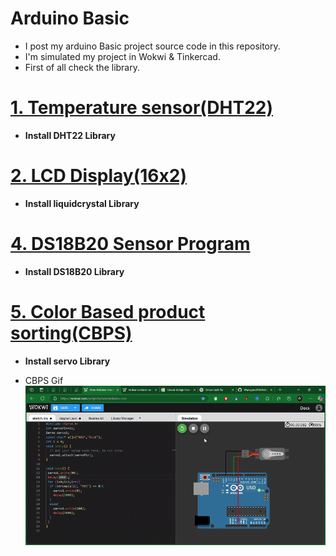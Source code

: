 # Arduino Basic 
- I post my arduino Basic project source code in this repository.
- I'm simulated my project in Wokwi & Tinkercad.
- First of all check the library.

# [1. Temperature sensor(DHT22)](https://github.com/Murugavel14/Arduino/blob/main/1.%20Temperature%20Sensor(DHT22).ino)

- **Install DHT22 Library**

# [2. LCD Display(16x2) ](https://github.com/Murugavel14/Arduino/blob/main/2.%20LCD%20display%20(16x2).ino)

- **Install liquidcrystal Library**

# [4. DS18B20 Sensor Program ](https://github.com/Murugavel14/Arduino/blob/main/4.%20DS18B20%20Sensor%20Program.ino)

- **Install DS18B20 Library**

# [5. Color Based product sorting(CBPS)](https://github.com/Murugavel14/Arduino/blob/main/5.%20Color%20Based%20product%20sorting.ino)

- **Install servo Library**

- CBPS Gif
  ![CBPS](https://github.com/Murugavel14/Arduino/blob/main/docs/servo.gif)
